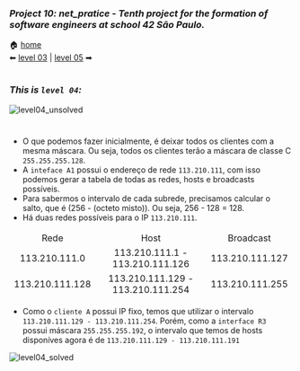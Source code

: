 ### _Project 10: net_pratice - Tenth project for the formation of software engineers at school 42 São Paulo._

🏠 [home](https://github.com/Vinicius-Santoro/42-formation-lvl2-10.net_pratice)<br>
⬅ [level 03](https://github.com/Vinicius-Santoro/42-formation-lvl2-10.net_pratice/blob/main/readmes/level03.md) | [level 05](https://github.com/Vinicius-Santoro/42-formation-lvl2-10.net_pratice/blob/main/readmes/level05.md) ➡
<h1></h1>

### _This is `level 04`:_

![level04_unsolved](https://user-images.githubusercontent.com/83036509/200193506-b9b7d213-ece3-4cf8-a28a-f56e417f2c3b.png)

<h1></h1>

- O que podemos fazer inicialmente, é deixar todos os clientes com a mesma máscara. Ou seja, todos os clientes terão a máscara de classe C `255.255.255.128`.
- A `inteface A1` possui o endereço de rede `113.210.111`, com isso podemos gerar a tabela de todas as redes, hosts e broadcasts possíveis.
- Para sabermos o intervalo de cada subrede, precisamos calcular o salto, que é (256 - (octeto misto)). Ou seja, 256 - 128 = 128.
- Há duas redes possíveis para o IP `113.210.111`.

<table>
    <thead>
        <tr>
            <td align="center">Rede</td>
            <td align="center">Host</td>
            <td align="center">Broadcast</td>
        </tr>
        <tr>
            <td align="center">113.210.111.0</td>
            <td align="center">113.210.111.1 - 113.210.111.126</td>
            <td align="center">113.210.111.127</td>
        </tr>
         <tr>
            <td align="center">113.210.111.128</td>
            <td align="center">113.210.111.129 - 113.210.111.254</td>
            <td align="center">	113.210.111.255</td>
        </tr>
    </thead>
</table>

- Como o `cliente A` possui IP fixo, temos que utilizar o intervalo `113.210.111.129 - 113.210.111.254`. Porém, como a `interface R3` possui máscara `255.255.255.192`, o intervalo que temos de hosts disponíves agora é de `113.210.111.129 - 113.210.111.191`

![level04_solved](https://user-images.githubusercontent.com/83036509/200193522-ad4f4451-258d-4916-9637-07a85f1131e9.png)

